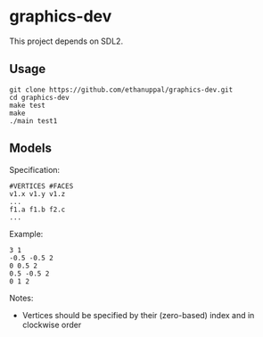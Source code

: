 # graphics-dev

This project depends on SDL2.

## Usage

```shell
git clone https://github.com/ethanuppal/graphics-dev.git
cd graphics-dev
make test
make
./main test1
```

## Models

Specification:

```
#VERTICES #FACES
v1.x v1.y v1.z
...
f1.a f1.b f2.c
...
```

Example:

```
3 1
-0.5 -0.5 2
0 0.5 2
0.5 -0.5 2
0 1 2
```

Notes:

- Vertices should be specified by their (zero-based) index and in clockwise order
